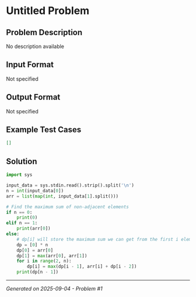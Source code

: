 # Untitled Problem

## Problem Description
No description available

## Input Format
Not specified

## Output Format
Not specified

## Example Test Cases
```json
[]
```

## Solution
```python
import sys

input_data = sys.stdin.read().strip().split('\n')
n = int(input_data[0])
arr = list(map(int, input_data[1].split()))

# Find the maximum sum of non-adjacent elements
if n == 0:
    print(0)
elif n == 1:
    print(arr[0])
else:
    # dp[i] will store the maximum sum we can get from the first i elements
    dp = [0] * n
    dp[0] = arr[0]
    dp[1] = max(arr[0], arr[1])
    for i in range(2, n):
        dp[i] = max(dp[i - 1], arr[i] + dp[i - 2])
    print(dp[n - 1])
```

---
*Generated on 2025-09-04 - Problem #1*